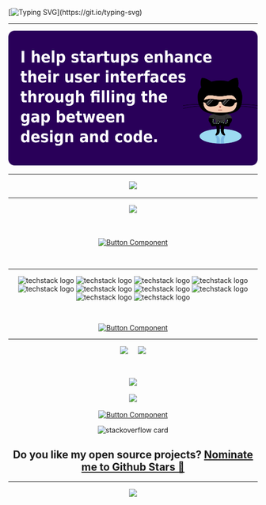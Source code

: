 

[![Typing SVG](https://readme-typing-svg.herokuapp.com?font=Product+Sans&size=80&color=4649FF&center=true&vCenter=true&width=1000&height=150&lines=Hallo!+Ich+bin+Aladdin;Software+Entwickler;Erstell+der+21.+Anwendungen;I+breath+the+code+!;)](https://git.io/typing-svg)
<hr>
<div align="center">
 <img src="./vision.png">
 </div>
 <hr>
<div align="center">
<img src="https://github.com/MenaiAla/MenaiAla/blob/master/HEADER.png"/>
<hr>
 
<div align="center">
<image src="https://media.licdn.com/dms/image/C4E22AQF5HkRMFLCa1g/feedshare-shrink_2048_1536/0/1617723232869?e=1678924800&v=beta&t=3JAcu1pZj2ve2KlswO8uCz9ozEj4FUcFwAKi-TYMn6k"/>
 </div>
 <br>
 <br>
 <div align="center">

[![Button Component](https://readme-components.vercel.app/api?component=button&text=Discover+more+tips+on+Linkedin)](https://www.linkedin.com/in/alaedddine/recent-activity/shares/)
 </div>
 
 <br>
 
<hr>
 
![techstack logo](https://readme-components.vercel.app/api?component=logo&logo=javascript&text=false&fill=f1ff00)
![techstack logo](https://readme-components.vercel.app/api?component=logo&logo=React&text=false&fill=0f3e7f)
![techstack logo](https://readme-components.vercel.app/api?component=logo&logo=Redux&text=false&fill=8200ff)
![techstack logo](https://readme-components.vercel.app/api?component=logo&logo=graphql&text=false&fill=ac00fc)
![techstack logo](https://readme-components.vercel.app/api?component=logo&logo=typescript&text=false&fill=0081ff)
![techstack logo](https://readme-components.vercel.app/api?component=logo&logo=npm&text=false&fill=e54e38)
![techstack logo](https://readme-components.vercel.app/api?component=logo&logo=sass&text=false&fill=ff7dba)
![techstack logo](https://readme-components.vercel.app/api?component=logo&logo=cypress&text=false&fill=85ff58)
![techstack logo](https://readme-components.vercel.app/api?component=logo&logo=jest&text=false&fill=00ff00)
![techstack logo](https://readme-components.vercel.app/api?component=logo&logo=git&text=false&fill=e54e38)
 
 <br>
 
<div align="center">

[![Button Component](https://readme-components.vercel.app/api?component=button&text=Discover+my+stack+on+Stackshare)](https://stackshare.io/menaiala)
  
 </div>
 <hr>
 

 
 
 <a href="https://github.com/MenaiAla/You-Dont-Know-UI"><img src="https://github.com/MenaiAla/MenaiAla/blob/master/github-guideline-card.png"></a>
 <span>&nbsp;&nbsp;&nbsp;&nbsp;</span><a href="https://www.linkedin.com/in/alaedddine/recent-activity/shares/"><img src="https://github.com/MenaiAla/MenaiAla/blob/master/github-tips-card.png"></a>
  
</div>

 <div align="center">
 

</div>

<br>

<p align="center">
 
<img data-ut="lightbox-image" src="https://mir-s3-cdn-cf.behance.net/project_modules/max_1200/66fea6103298067.5f49e1aa6a806.png" srcset="https://mir-s3-cdn-cf.behance.net/project_modules/disp/a4919c103353989.5f4b9158ea7cd.png 502w," sizes="(max-width: 502px) 100vw, 502px">
 
</p>

<p align="center">
 
<img data-ut="lightbox-image" src="https://mir-s3-cdn-cf.behance.net/project_modules/disp/a4919c103353989.5f4b9158ea7cd.png" srcset="https://mir-s3-cdn-cf.behance.net/project_modules/disp/a4919c103353989.5f4b9158ea7cd.png 502w," sizes="(max-width: 502px) 100vw, 502px">
 
</p>

<div align="center">

[![Button Component](https://readme-components.vercel.app/api?component=button&text=Discover+more+on+Behance)](https://www.behance.net/gallery/103649345/Watch-Streaming-App)
 </div>
 
 <div align="center">
 
  ![stackoverflow card](https://readme-components.vercel.app/api?component=stackoverflow&stackoverflowid=7551963&fill=linear-gradient%2862deg%2C%20%238EC5FC%200%25%2C%20%23E0C3FC%20100%25%29%3B%0A)
 
 </div>
 
 <h2 align='center'>
  Do you like my open source projects? <a href='https://stars.github.com/nominate/'>Nominate me to Github Stars 🥳</a>
  </br>
</h2>

<hr>
<p align="center">
<a href="https://www.buymeacoffee.com/alaofficiap"><img src="https://img.buymeacoffee.com/button-api/?text=Buy me a cappuccino&emoji=☕&slug=alaofficiap&button_colour=BD5FFF&font_colour=ffffff&font_family=Cookie&outline_colour=000000&coffee_colour=FFDD00" /></a>
</p>
</hr>

</body>

